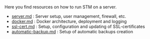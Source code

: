 Here you find resources on how to run STM on a server.

* [server.md](server.md) : Server setup, user management, firewall, etc.
* [docker.md](docker.md) : Docker architecture, deployment and logging
* [ssl-cert.md](ssl-cert.md) : Setup, configuration and updating of SSL-certificates
* [automatic-backup.md](automatic-backup.md) : Setup of automatic backups creation